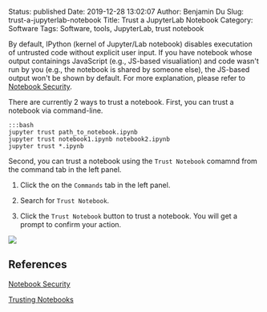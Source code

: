 Status: published
Date: 2019-12-28 13:02:07
Author: Benjamin Du
Slug: trust-a-jupyterlab-notebook
Title: Trust a JupyterLab Notebook
Category: Software
Tags: Software, tools, JupyterLab, trust notebook

By default, 
IPython (kernel of Jupyter/Lab notebook) disables executation of untrusted code without explicit user input.
If you have notebook whose output containings JavaScript (e.g., JS-based visualiation)
and code wasn't run by you (e.g., the notebook is shared by someone else),
the JS-based output won't be shown by default.
For more explanation,
please refer to 
[Notebook Security](https://jupyter-notebook.readthedocs.io/en/stable/security.html#notebook-security).


There are currently 2 ways to trust a notebook.
First, you can trust a notebook via command-line.

    :::bash
    jupyter trust path_to_notebook.ipynb
    jupyter trust notebook1.ipynb notebook2.ipynb
    jupyter trust *.ipynb

Second, 
you can trust a notebook using the `Trust Notebook` comamnd from the command tab in the left panel.

1. Click the on the `Commands` tab in the left panel.

2. Search for `Trust Notebook`.

3. Click the `Trust Notebook` button to trust a notebook.
    You will get a prompt to confirm your action.

![](https://user-images.githubusercontent.com/824507/71461881-4ff7aa80-2766-11ea-8c35-0de71284907b.png)

## References

[Notebook Security](https://jupyter-notebook.readthedocs.io/en/stable/security.html#notebook-security)

[Trusting Notebooks](https://jupyter-notebook.readthedocs.io/en/stable/notebook.html#trusting-notebooks)

